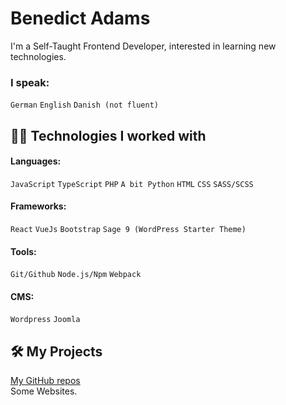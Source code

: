 # Benedict Adams

I'm a Self-Taught Frontend Developer, interested in learning new technologies.
### I speak:
`German` `English` `Danish (not fluent)`

## :man_technologist: Technologies I worked with
#### Languages:
`JavaScript` `TypeScript` `PHP` `A bit Python` `HTML` `CSS` `SASS/SCSS`
#### Frameworks:
`React` `VueJs` `Bootstrap` `Sage 9 (WordPress Starter Theme)`
#### Tools:
`Git/Github` `Node.js/Npm` `Webpack`
#### CMS:
`Wordpress` `Joomla`

## :hammer_and_wrench: My Projects
[My GitHub repos](https://github.com/benada002?tab=repositories)<br/>
Some Websites.
